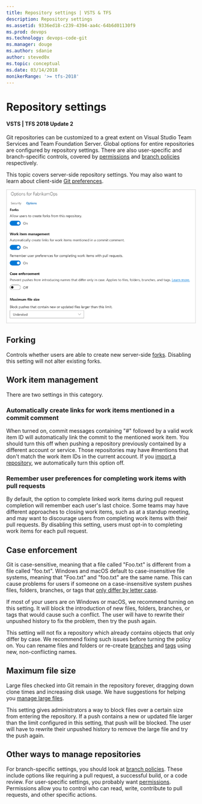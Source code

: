```yaml
---
title: Repository settings | VSTS & TFS
description: Repository settings
ms.assetid: 9336ed18-c239-4394-aa4c-64b6d01130f9
ms.prod: devops
ms.technology: devops-code-git 
ms.manager: douge
ms.author: sdanie
author: steved0x
ms.topic: conceptual
ms.date: 03/14/2018
monikerRange: '>= tfs-2018'
---
```



# Repository settings
#### VSTS | TFS 2018 Update 2

Git repositories can be customized to a great extent on Visual Studio Team Services and Team Foundation Server.
Global options for entire repositories are configured by repository settings.
There are also user-specific and branch-specific controls, covered by [permissions](../../security/set-git-tfvc-repository-permissions.md#git-repository) and [branch policies](../branch-policies.md) respectively.

This topic covers server-side repository settings.
You may also want to learn about client-side [Git preferences](git-config.md).

![The options UI](_img/repository-settings/repository-settings.png)

## Forking
Controls whether users are able to create new server-side [forks](forks.md).
Disabling this setting will not alter existing forks.

## Work item management
There are two settings in this category.

### Automatically create links for work items mentioned in a commit comment

When turned on, commit messages containing "#" followed by a valid work item ID will automatically link the commit to the mentioned work item.
You should turn this off when pushing a repository previously contained by a different account or service.
Those repositories may have #mentions that don't match the work item IDs in the current account.
If you [import a repository](../import-git-repository.md), we automatically turn this option off.

### Remember user preferences for completing work items with pull requests

By default, the option to complete linked work items during pull request completion will remember each user's last choice.
Some teams may have different approaches to closing work items, such as at a standup meeting, and may want to discourage users from completing work items with their pull requests.
By disabling this setting, users must opt-in to completing work items for each pull request.  

## Case enforcement

Git is case-sensitive, meaning that a file called "Foo.txt" is different from a file called "foo.txt".
Windows and macOS default to case-insensitive file systems, meaning that "Foo.txt" and "foo.txt" are the same name.
This can cause problems for users if someone on a case-insensitive system pushes files, folders, branches, or tags that [only differ by letter case](case-sensitivity.md).

If most of your users are on Windows or macOS, we recommend turning on this setting.
It will block the introduction of new files, folders, branches, or tags that would cause such a conflict.
The user will have to rewrite their unpushed history to fix the problem, then try the push again.

This setting will not fix a repository which already contains objects that only differ by case.
We recommend fixing such issues before turning the policy on.
You can rename files and folders or re-create [branches](../create-branch.md) and [tags](../how-to/git-tags.md) using new, non-conflicting names.

## Maximum file size

Large files checked into Git remain in the repository forever, dragging down clone times and increasing disk usage.
We have suggestions for helping you [manage large files](../manage-large-files.md).

This setting gives administrators a way to block files over a certain size from entering the repository.
If a push contains a new or updated file larger than the limit configured in this setting, that push will be blocked.
The user will have to rewrite their unpushed history to remove the large file and try the push again.

## Other ways to manage repositories

For branch-specific settings, you should look at [branch policies](../branch-policies.md).
These include options like requiring a pull request, a successful build, or a code review.
For user-specific settings, you probably want [permissions](../../security/set-git-tfvc-repository-permissions.md#git-repository).
Permissions allow you to control who can read, write, contribute to pull requests, and other specific actions.
